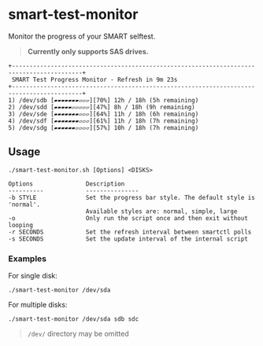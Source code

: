 # smart-test-monitor
Monitor the progress of your SMART selftest.


> **Currently only supports SAS drives.**


```
+------------------------------------------------------------------------------------------+
 SMART Test Progress Monitor - Refresh in 9m 23s
+------------------------------------------------------------------------------------------+
1) /dev/sdb [▰▰▰▰▰▰▰▱▱▱][70%] 12h / 18h (5h remaining)
2) /dev/sdd [▰▰▰▰▰▱▱▱▱▱][47%] 8h / 18h (9h remaining)
3) /dev/sde [▰▰▰▰▰▰▰▱▱▱][64%] 11h / 18h (6h remaining)
4) /dev/sdf [▰▰▰▰▰▰▰▱▱▱][61%] 11h / 18h (7h remaining)
5) /dev/sdg [▰▰▰▰▰▰▱▱▱▱][57%] 10h / 18h (7h remaining)
```

## Usage
```
./smart-test-monitor.sh [Options] <DISKS>

Options               Description
----------            ---------------
-b STYLE              Set the progress bar style. The default style is 'normal'.
                      Available styles are: normal, simple, large
-o                    Only run the script once and then exit without looping
-r SECONDS            Set the refresh interval between smartctl polls
-s SECONDS            Set the update interval of the internal script
```

### Examples
For single disk: 
```
./smart-test-monitor /dev/sda
```

For multiple disks:
```
./smart-test-monitor /dev/sda sdb sdc
```

> `/dev/` directory may be omitted







